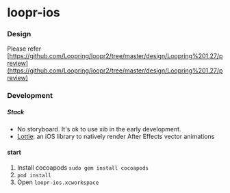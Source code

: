 # loopr-ios

### Design
Please refer
[https://github.com/Loopring/loopr2/tree/master/design/Loopring%201.27/preview](https://github.com/Loopring/loopr2/tree/master/design/Loopring%201.27/preview)

### Development 

##### Stack

- No storyboard. It's ok to use xib in the early development.
- [Lottie](https://github.com/airbnb/lottie-ios): an iOS library to natively render After Effects vector animations

#### start
1. Install cocoapods ```sudo gem install cocoapods```
1. ```pod install```
2. Open ```loopr-ios.xcworkspace```
